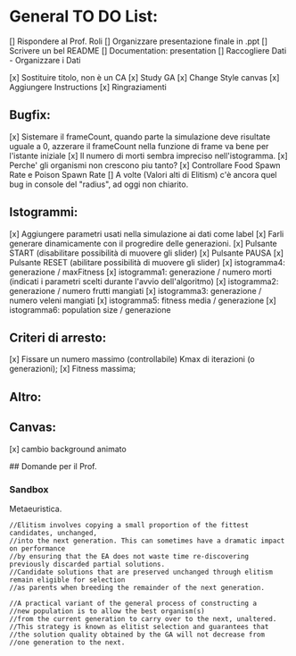 # General TO DO List:
[] Rispondere al Prof. Roli
[] Organizzare presentazione finale in .ppt
[] Scrivere un bel README
[] Documentation: presentation
[] Raccogliere Dati
    - Organizzare i Dati

[x] Sostituire titolo, non è un CA
[x] Study GA
[x] Change Style canvas
[x] Aggiungere Instructions
[x] Ringraziamenti

## Bugfix:
[x] Sistemare il frameCount, quando parte la simulazione deve risultate uguale a 0, azzerare il frameCount nella funzione di frame va bene per l'istante iniziale 
[x] Il numero di morti sembra impreciso nell'istogramma.
[x] Perche' gli organismi non crescono piu tanto?
[x] Controllare Food Spawn Rate e Poison Spawn Rate
[] A volte (Valori alti di Elitism) c'è ancora quel bug in console del "radius", ad oggi non chiarito.

## Istogrammi:
[x] Aggiungere parametri usati nella simulazione ai dati come label
[x] Farli generare dinamicamente con il progredire delle generazioni.
[x] Pulsante START (disabilitare possibilità di muovere gli slider)
[x] Pulsante PAUSA
[x] Pulsante RESET (abilitare possibilità di muovere gli slider)
[x] istogramma4: generazione / maxFitness
[x] istogramma1: generazione / numero morti (indicati i parametri scelti durante l'avvio dell'algoritmo)
[x] istogramma2: generazione / numero frutti mangiati
[x] istogramma3: generazione / numero veleni mangiati
[x] istogramma5: fitness media / generazione
[x] istogramma6: population size / generazione


## Criteri di arresto: 
[x] Fissare un numero massimo (controllabile) Kmax di iterazioni (o generazioni);
[x] Fitness massima;

## Altro:

## Canvas:
[x] cambio background animato

## Domande per il Prof.

### Sandbox


Metaeuristica.


    //Elitism involves copying a small proportion of the fittest candidates, unchanged, 
    //into the next generation. This can sometimes have a dramatic impact on performance 
    //by ensuring that the EA does not waste time re-discovering previously discarded partial solutions. 
    //Candidate solutions that are preserved unchanged through elitism remain eligible for selection 
    //as parents when breeding the remainder of the next generation.

    //A practical variant of the general process of constructing a 
    //new population is to allow the best organism(s) 
    //from the current generation to carry over to the next, unaltered. 
    //This strategy is known as elitist selection and guarantees that 
    //the solution quality obtained by the GA will not decrease from 
    //one generation to the next.